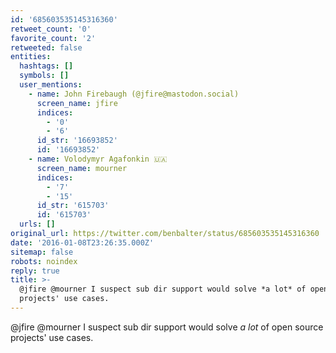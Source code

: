 ```yaml
---
id: '685603535145316360'
retweet_count: '0'
favorite_count: '2'
retweeted: false
entities:
  hashtags: []
  symbols: []
  user_mentions:
    - name: John Firebaugh (@jfire@mastodon.social)
      screen_name: jfire
      indices:
        - '0'
        - '6'
      id_str: '16693852'
      id: '16693852'
    - name: Volodymyr Agafonkin 🇺🇦
      screen_name: mourner
      indices:
        - '7'
        - '15'
      id_str: '615703'
      id: '615703'
  urls: []
original_url: https://twitter.com/benbalter/status/685603535145316360
date: '2016-01-08T23:26:35.000Z'
sitemap: false
robots: noindex
reply: true
title: >-
  @jfire @mourner I suspect sub dir support would solve *a lot* of open source
  projects' use cases.
---
```


@jfire @mourner I suspect sub dir support would solve *a lot* of open source projects' use cases.